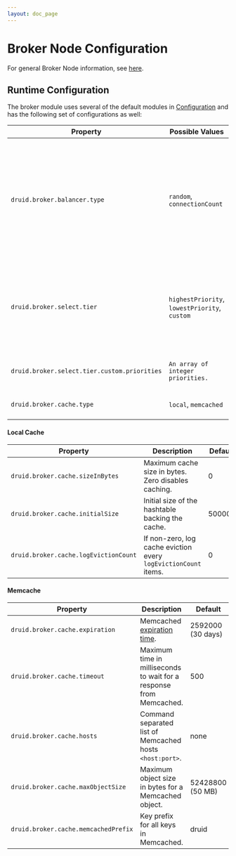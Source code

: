 ```yaml
---
layout: doc_page
---
```

Broker Node Configuration
=========================
For general Broker Node information, see [here](Broker.html).

Runtime Configuration
---------------------

The broker module uses several of the default modules in [Configuration](Configuration.html) and has the following set of configurations as well:

|Property|Possible Values|Description|Default|
|--------|---------------|-----------|-------|
|`druid.broker.balancer.type`|`random`, `connectionCount`|Determines how the broker balances connections to historical nodes. `random` choose randomly, `connectionCount` picks the node with the fewest number of active connections to|`random`|
|`druid.broker.select.tier`|`highestPriority`, `lowestPriority`, `custom`|If segments are cross-replicated across tiers in a cluster, you can tell the broker to prefer to select segments in a tier with a certain priority.|`highestPriority`|
|`druid.broker.select.tier.custom.priorities`|`An array of integer priorities.`|Select servers in tiers with a custom priority list.|None|
|`druid.broker.cache.type`|`local`, `memcached`|The type of cache to use for queries.|`local`|


#### Local Cache

|Property|Description|Default|
|--------|-----------|-------|
|`druid.broker.cache.sizeInBytes`|Maximum cache size in bytes. Zero disables caching.|0|
|`druid.broker.cache.initialSize`|Initial size of the hashtable backing the cache.|500000|
|`druid.broker.cache.logEvictionCount`|If non-zero, log cache eviction every `logEvictionCount` items.|0|

#### Memcache

|Property|Description|Default|
|--------|-----------|-------|
|`druid.broker.cache.expiration`|Memcached [expiration time](https://code.google.com/p/memcached/wiki/NewCommands#Standard_Protocol).|2592000 (30 days)|
|`druid.broker.cache.timeout`|Maximum time in milliseconds to wait for a response from Memcached.|500|
|`druid.broker.cache.hosts`|Command separated list of Memcached hosts `<host:port>`.|none|
|`druid.broker.cache.maxObjectSize`|Maximum object size in bytes for a Memcached object.|52428800 (50 MB)|
|`druid.broker.cache.memcachedPrefix`|Key prefix for all keys in Memcached.|druid|
